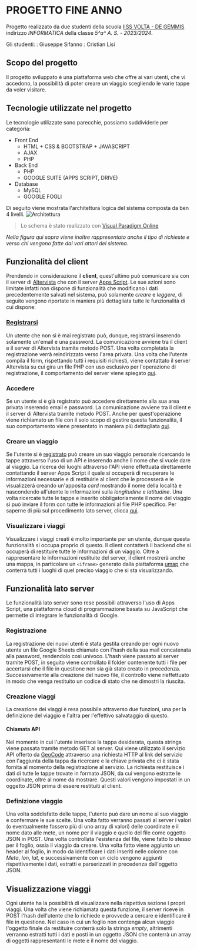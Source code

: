 
# PROGETTO FINE ANNO

Progetto realizzato da due studenti della scuola [IISS VOLTA - DE GEMMIS](https://www.iissvoltadegemmis.edu.it/) indirizzo *INFORMATICA* della classe *5^a^ A. S. - 2023/2024*.

Gli studenti:
: Giuseppe Sifanno
: Cristian Lisi

## Scopo del progetto
Il progetto sviluppato è una piattaforma web che offre ai vari utenti, che vi accedono, la possibilità di poter creare un viaggio scegliendo le varie tappe da voler visitare.

## Tecnologie utilizzate nel progetto
Le tecnologie utilizzate sono parecchie, possiamo suddividerle per categoria:
- Front End
	- HTML + CSS & BOOTSTRAP + JAVASCRIPT
	- AJAX
	- PHP
- Back End
	- PHP
	- GOOGLE SUITE (APPS SCRIPT, DRIVE)
- Database
	- MySQL
	- GOOGLE FOGLI

Di seguito viene mostrata l'architettura logica del sistema composta da ben 4 livelli.
![Architettura](Architettura-Progetto.vpd.png)
> Lo schema è stato realizzato con [Visual Paradigm Online](https://online.visual-paradigm.com/)

*Nella figura qui sopra viene inoltre rappresentato anche il tipo di richieste e verso chi vengono fatte dai vari attori del sistema.*

## Funzionalità del client

Prendendo in considerazione il **client**, quest'ultimo può comunicare sia con il server di [Altervista](https://it.altervista.org/) che con il server [Apps Script](https://www.google.com/script/start/).
Le sue azioni sono limitate infatti non dispone di funzionalità che modificano i dati precedentemente salvati nel sistema, può solamente *creare* e *leggere*, di seguito vengono riportate in maniera più dettagliata tutte le funzionalità di cui dispone:

### [Registrarsi](#registrazione)
Un utente che non si è mai registrato può, dunque, registrarsi inserendo solamente un'email e una password. La comunicazione avviene tra il client e il server di Altervista tramite metodo POST. Una volta completata la registrazione verrà reindirizzato verso l'area privata. Una volta che l'utente compila il form, rispettando tutti i requisiti richiesti, viene contattato il server Altervista su cui gira un file PHP con uso esclusivo per l'operazione di registrazione, il comportamento del server viene spiegato <a href="#registrazioneServer">qui</a>.

### Accedere
Se un utente si è già registrato può accedere direttamente alla sua area privata inserendo email e password. La comunicazione avviene tra il client e il server di Altervista tramite metodo POST. Anche per quest'operazione viene richiamato un file con il solo scopo di gestire questa funzionalità, il suo comportamento viene presentato in maniera più dettagliata <a href="#accessoServer">qui</a>.

### Creare un viaggio
Se l'utente si è <a href="#registrazione">registrato</a> può creare un suo viaggio personale ricercando le tappe attraverso l'uso di un API e inserendo anche il nome che si vuole dare al viaggio. La ricerca dei luoghi attraverso l'API viene effettuata direttamente contattando il server Apps Script il quale si occuperà di recuperare le informazioni necessarie e di restituirle al client che le processerà e le visualizzerà creando un'apposita *card* mostrando il nome della località e nascondendo all'utente le informazioni sulla *longitudine* e *latitudine*. Una volta ricercate tutte le tappe e inserito obbligatoriamente il nome del viaggio si può inviare il form con tutte le informazioni al file PHP specifico. Per saperne di più sul procedimento lato server, clicca <a href="#creaViaggio">qui</a>.

### Visualizzare i viaggi
Visualizzare i viaggi creati è molto importante per un utente, dunque questa funzionalità si occupa proprio di questo. Il client contatterà il backend che si occuperà di restituire tutte le informazioni di un viaggio. Oltre a rappresentare le informazioni restituite del server, il client mostrerà anche una mappa, in particolare un ```<iframe>``` generato dalla piattaforma <a href="https://umap.openstreetmap.fr/it/">umap</a> che conterrà tutti i luoghi di quel preciso viaggio che si sta visualizzando.

## **Funzionalità lato server**
Le funzionalità lato server sono rese possibili attraverso l'uso di Apps Script, una piattaforma cloud di programmazione basata su JavaScript che permette di integrare le funzionalità di Google.

### Registrazione

La registrazione dei nuovi utenti è stata gestita creando per ogni nuovo utente un file Google Sheets chiamato con l'hash della sua mail concatenata alla password, rendendolo così univoco. L'hash viene passato al server tramite POST, in seguito viene controllato il folder contenente tutti i file per accertarsi che il file in questione non sia già stato creato in precedenza. Successivamente alla creazione del nuovo file, il controllo viene rieffettuato in modo che venga restituito un codice di stato che ne dimostri la riuscita.

### Creazione viaggi

La creazione dei viaggi è resa possibile attraverso due funzioni, una per la definizione del viaggio e l'altra per l'effettivo salvataggio di questo.

#### Chiamata API

Nel momento in cui l'utente inserisce la tappa desiderata, questa stringa viene passata tramite metodo GET al server. Qui viene utilizzato il servizio API offerto da <a href="https://geocode.maps.co/"> GeoCode</a> attraverso una richiesta HTTP al link del servizio con l'aggiunta della tappa da ricercare e la chiave privata che ci è stata fornita al momento della registrazione al servizio. La richiesta restituisce i dati di tutte le tappe trovate in formato JSON, da cui vengono estratte le coordinate, oltre al nome da mostrare. Questi valori vengono impostati in un oggetto JSON prima di essere restituiti al client.

### Definizione viaggio

Una volta soddisfatto delle tappe, l'utente può dare un nome al suo viaggio e confermare le sue scelte. Una volta fatto verranno passati al server i valori (o eventualmente fossero più di uno array di valori) delle coordinate e il nome dato alle mete, un nome per il viaggio e quello del file come oggetto JSON in POST. Una volta controllata l'esistenza del file, viene fatto lo stesso per il foglio, ossia il viaggio da creare. Una volta fatto viene aggiunto un header al foglio, in modo da identificare i dati inseriti nelle colonne con *Meta*, *lon*, *lat*, e successivamente con un ciclo vengono aggiunti rispettivamente i dati, estratti e parserizzati in precedenza dall'oggetto JSON.

## Visualizzazione viaggi

Ogni utente ha la possibilità di visualizzare nella rispettiva sezione i propri viaggi. Una volta che viene richiamata questa funzione, il server riceve in POST l'hash dell'utente che lo richiede e provvede a cercare e identificare il file in questione. Nel caso in cui un foglio non contenga alcun viaggio l'oggetto finale da restituire conterrà solo la stringa *empty*, altrimenti verranno estratti tutti i dati e posti in un oggetto JSON che conterrà un array di oggetti rappresentanti le mete e il nome del viaggio.
<!--stackedit_data:
eyJoaXN0b3J5IjpbLTU2MzUyNzc1MSwtMTQ1MzU0Njk3NywtMT
M1MTE5NzIxMSwtMTE4Mzg0MDgzLC0xMTM3MTk4OTY4LDE4NjI0
MDU4NzYsMTg0ODUyODIyNCwxNTQ1NTAxOTc0LC0xNzc0NTkwNj
UyLC0xNDU0NDA5MzY2LC0xOTQ5MzgwNDU3LDYzNDAxMzU3Nywx
MjU4NTY1MDYsMzI2NzkwMzg2LDE5NDUzNDU0OTIsLTEwMDY0Nz
k0OCwyMDU0NTAzNjE4LDE4MjU4MDE4MCwxNDUxNjQ4MjksLTE2
MDY2OTc5MjhdfQ==
-->
